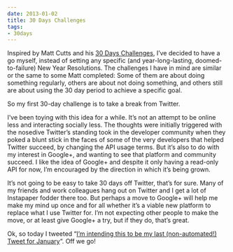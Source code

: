```yaml
---
date: 2013-01-02
title: 30 Days Challenges
tags:
- 30days
---
```



Inspired by Matt Cutts and his [30 Days Challenges](http://www.mattcutts.com/blog/type/30-days/), I’ve decided to have a go myself, instead of setting any specific (and year-long-lasting, doomed-to-failure) New Year Resolutions. The challenges I have in mind are similar or the same to some Matt completed: Some of them are about doing something regularly, others are about not doing something, and others still are about using the 30 day period to achieve a specific goal.

So my first 30-day challenge is to take a break from Twitter.

I’ve been toying with this idea for a while. It’s not an attempt to be online less and interacting socially less. The thoughts were initially triggered with the nosedive Twitter’s standing took in the developer community when they poked a blunt stick in the faces of some of the very developers that helped Twitter succeed, by changing the API usage terms. But it’s also to do with my interest in Google+, and wanting to see that platform and community succeed. I like the idea of Google+ and despite it only having a read-only API for now, I’m encouraged by the direction in which it’s being grown.

It’s not going to be easy to take 30 days off Twitter, that’s for sure. Many of my friends and work colleagues hang out on Twitter and I get a lot of Instapaper fodder there too. But perhaps a move to Google+ will help me make my mind up once and for all whether it’s a viable new platform to replace what I use Twitter for. I’m not expecting other people to make the move, or at least give Google+ a try, but if they do, that’s great.

Ok, so today I tweeted “[I’m intending this to be my last (non-automated!) Tweet for January](/tweets/qmacro/status/286442992393404416/)“. Off we go!
